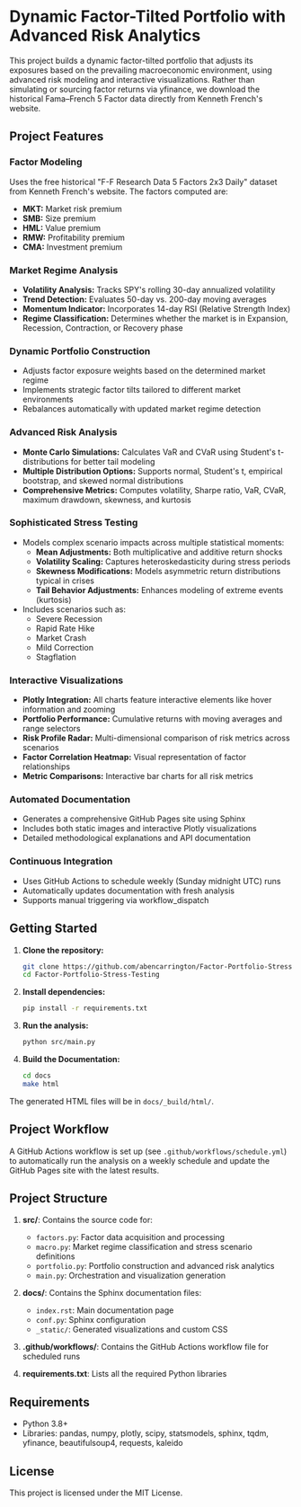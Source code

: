 # Dynamic Factor-Tilted Portfolio with Advanced Risk Analytics

This project builds a dynamic factor-tilted portfolio that adjusts its exposures based on the prevailing macroeconomic environment, using advanced risk modeling and interactive visualizations. Rather than simulating or sourcing factor returns via yfinance, we download the historical Fama–French 5 Factor data directly from Kenneth French's website.

## Project Features

### Factor Modeling
Uses the free historical "F-F Research Data 5 Factors 2x3 Daily" dataset from Kenneth French's website. The factors computed are:
- **MKT:** Market risk premium  
- **SMB:** Size premium  
- **HML:** Value premium  
- **RMW:** Profitability premium  
- **CMA:** Investment premium

### Market Regime Analysis
- **Volatility Analysis:** Tracks SPY's rolling 30-day annualized volatility
- **Trend Detection:** Evaluates 50-day vs. 200-day moving averages
- **Momentum Indicator:** Incorporates 14-day RSI (Relative Strength Index)
- **Regime Classification:** Determines whether the market is in Expansion, Recession, Contraction, or Recovery phase

### Dynamic Portfolio Construction
- Adjusts factor exposure weights based on the determined market regime
- Implements strategic factor tilts tailored to different market environments
- Rebalances automatically with updated market regime detection

### Advanced Risk Analysis
- **Monte Carlo Simulations:** Calculates VaR and CVaR using Student's t-distributions for better tail modeling
- **Multiple Distribution Options:** Supports normal, Student's t, empirical bootstrap, and skewed normal distributions
- **Comprehensive Metrics:** Computes volatility, Sharpe ratio, VaR, CVaR, maximum drawdown, skewness, and kurtosis

### Sophisticated Stress Testing
- Models complex scenario impacts across multiple statistical moments:
  - **Mean Adjustments:** Both multiplicative and additive return shocks
  - **Volatility Scaling:** Captures heteroskedasticity during stress periods
  - **Skewness Modifications:** Models asymmetric return distributions typical in crises
  - **Tail Behavior Adjustments:** Enhances modeling of extreme events (kurtosis)
- Includes scenarios such as:
  - Severe Recession
  - Rapid Rate Hike
  - Market Crash
  - Mild Correction
  - Stagflation

### Interactive Visualizations
- **Plotly Integration:** All charts feature interactive elements like hover information and zooming
- **Portfolio Performance:** Cumulative returns with moving averages and range selectors
- **Risk Profile Radar:** Multi-dimensional comparison of risk metrics across scenarios
- **Factor Correlation Heatmap:** Visual representation of factor relationships
- **Metric Comparisons:** Interactive bar charts for all risk metrics

### Automated Documentation
- Generates a comprehensive GitHub Pages site using Sphinx
- Includes both static images and interactive Plotly visualizations
- Detailed methodological explanations and API documentation

### Continuous Integration
- Uses GitHub Actions to schedule weekly (Sunday midnight UTC) runs
- Automatically updates documentation with fresh analysis
- Supports manual triggering via workflow_dispatch

## Getting Started

1. **Clone the repository:**
   ```bash
   git clone https://github.com/abencarrington/Factor-Portfolio-Stress-Testing
   cd Factor-Portfolio-Stress-Testing
   ```

2. **Install dependencies:**
   ```bash
   pip install -r requirements.txt
   ```

3. **Run the analysis:**
   ```bash
   python src/main.py
   ```

4. **Build the Documentation:**
   ```bash
   cd docs
   make html
   ```

The generated HTML files will be in `docs/_build/html/`.

## Project Workflow

A GitHub Actions workflow is set up (see `.github/workflows/schedule.yml`) to automatically run the analysis on a weekly schedule and update the GitHub Pages site with the latest results.

## Project Structure

1. **src/**: Contains the source code for:
   - `factors.py`: Factor data acquisition and processing
   - `macro.py`: Market regime classification and stress scenario definitions
   - `portfolio.py`: Portfolio construction and advanced risk analytics
   - `main.py`: Orchestration and visualization generation

2. **docs/**: Contains the Sphinx documentation files:
   - `index.rst`: Main documentation page
   - `conf.py`: Sphinx configuration
   - `_static/`: Generated visualizations and custom CSS

3. **.github/workflows/**: Contains the GitHub Actions workflow file for scheduled runs

4. **requirements.txt**: Lists all the required Python libraries

## Requirements

- Python 3.8+
- Libraries: pandas, numpy, plotly, scipy, statsmodels, sphinx, tqdm, yfinance, beautifulsoup4, requests, kaleido

## License

This project is licensed under the MIT License.
